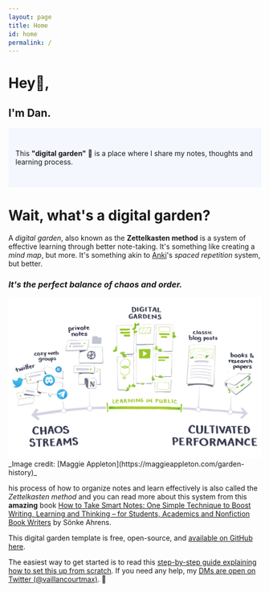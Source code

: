 ```yaml
---
layout: page
title: Home
id: home
permalink: /
---
```


# Hey👋, 
## I'm Dan.

<p style="padding: 3em 1em; background: #f5f7ff; border-radius: 4px;">
  This <span style="font-weight: bold">"digital garden" 🌱</span> is a place where I share my notes, thoughts and learning process. 
</p>

# Wait, what's a digital garden?

A _digital garden_, also known as the **Zettelkasten method** is a system of effective learning through better note-taking. It's something like creating a _mind map_, but more. It's something akin to [Anki](https://apps.ankiweb.net/)'s _spaced repetition_ system, but better.

### _It's the perfect balance of chaos and order._

<img src="/assets/digital-garden.png"/>
_Image credit: [Maggie Appleton](https://maggieappleton.com/garden-history)_

his process of how to organize notes and learn effectively is also called the _Zettelkasten method_ and you can read more about this system from this __amazing__ book [How to Take Smart Notes: One Simple Technique to Boost Writing, Learning and Thinking – for Students, Academics and Nonfiction Book Writers](https://www.goodreads.com/book/show/34507927-how-to-take-smart-notes) by Sönke Ahrens.

This digital garden template is free, open-source, and [available on GitHub here](https://github.com/maximevaillancourt/digital-garden-jekyll-template).

The easiest way to get started is to read this [step-by-step guide explaining how to set this up from scratch](https://maximevaillancourt.com/blog/setting-up-your-own-digital-garden-with-jekyll). If you need any help, my [DMs are open on Twitter (@vaillancourtmax)](https://twitter.com/vaillancourtmax). 👋

<style>
  .wrapper {
    max-width: 46em;
  }
</style>
